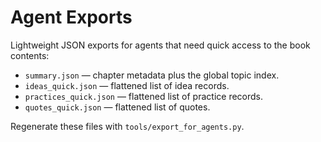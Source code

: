 # Agent Exports

Lightweight JSON exports for agents that need quick access to the book contents:

- `summary.json` — chapter metadata plus the global topic index.
- `ideas_quick.json` — flattened list of idea records.
- `practices_quick.json` — flattened list of practice records.
- `quotes_quick.json` — flattened list of quotes.

Regenerate these files with `tools/export_for_agents.py`.
